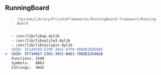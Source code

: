 ## RunningBoard

> `/System/Library/PrivateFrameworks/RunningBoard.framework/RunningBoard`

```diff

   - /usr/lib/libsp.dylib
   - /usr/lib/libsqlite3.dylib
   - /usr/lib/libtailspin.dylib
-  UUID: 5CCA9589-E29E-3641-97F6-9D8AD3EDD88E
+  UUID: 5F7346E7-22D1-39CC-B4D1-7DEDE3254020
   Functions: 2549
   Symbols:   8863
   CStrings:  4941

```
